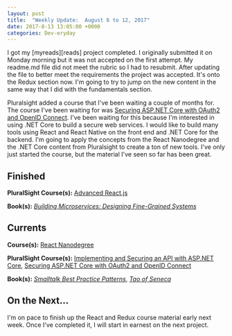 ```yaml
---
layout: post
title:  "Weekly Update:  August 6 to 12, 2017"
date: 2017-8-13 13:05:00 +0000
categories: Dev-eryday
---
```

I got my [myreads][reads] project completed. I originally submitted it on Monday morning but it was not accepted on the first attempt. My readme.md file did not meet the rubric so I had to resubmit. After updating the file to better meet the requirements the project was accepted. It's onto the Redux section now. I'm going to try to jump on the new content in the same way that I did with the fundamentals section.

Pluralsight added a course that I've been waiting a couple of months for. The course I've been waiting for was [Securing ASP.NET Core with OAuth2 and OpenID Connect][secure]. I've been waiting for this because I'm interested in using .NET Core to build a secure web services. I would like to build many tools using React and React Native on the front end and .NET Core for the backend. I'm going to apply the concepts from the React Nanodegree and the .NET Core content from Pluralsight to create a ton of new tools. I've only just started the course, but the material I've seen so far has been great.

Finished
--------
**PluralSight Course(s):** [Advanced React.js][arjs]

**Book(s):** *[Building Microservices: Designing Fine-Grained Systems][micro]*

Currents
--------
**Course(s):** [React Nanodegree][rnd]

**PluralSight Course(s):** [Implementing and Securing an API with ASP.NET Core][core], [Securing ASP.NET Core with OAuth2 and OpenID Connect][secure]

**Book(s):** *[Smalltalk Best Practice Patterns][sbp]*, *[Tao of Seneca][tao]*

On the Next...
--------
I'm on pace to finish up the React and Redux course material early next week. Once I've completed it, I will start in earnest on the next project. 

[core]: https://app.pluralsight.com/library/courses/aspdotnetcore-implementing-securing-api/table-of-contents
[sbp]: https://www.amazon.com/Smalltalk-Best-Practice-Patterns-Kent/dp/013476904X
[rnd]: https://www.udacity.com/course/react-nanodegree--nd019
[arjs]: https://app.pluralsight.com/library/courses/reactjs-advanced/table-of-contents
[tao]: https://tim.blog/2017/07/06/tao-of-seneca/
[micro]: https://www.amazon.com/Building-Microservices-Designing-Fine-Grained-Systems/dp/1491950358/ref=sr_1_1?ie=UTF8&qid=1501815666&sr=8-1&keywords=microservices
[secure]: https://app.pluralsight.com/library/courses/asp-dotnet-core-oauth2-openid-connect-securing/table-of-contents